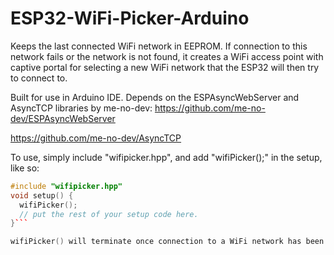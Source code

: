 # ESP32-WiFi-Picker-Arduino
Keeps the last connected WiFi network in EEPROM. If connection to this network fails or the network is not found, it creates a WiFi access point with captive portal for selecting a new WiFi network that the ESP32 will then try to connect to.

Built for use in Arduino IDE.
Depends on the ESPAsyncWebServer and AsyncTCP libraries by me-no-dev:
https://github.com/me-no-dev/ESPAsyncWebServer

https://github.com/me-no-dev/AsyncTCP

To use, simply include "wifipicker.hpp", and add "wifiPicker();" in the setup, like so:

```C++
#include "wifipicker.hpp"
void setup() {
  wifiPicker();
  // put the rest of your setup code here.
}```

wifiPicker() will terminate once connection to a WiFi network has been established.
